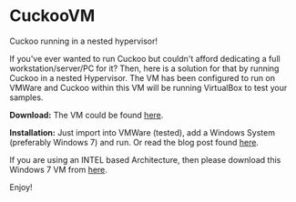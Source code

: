 # CuckooVM
Cuckoo running in a nested hypervisor!

If you've ever wanted to run Cuckoo but couldn't afford dedicating a full workstation/server/PC for it? Then, here is a solution for that by running Cuckoo in a nested Hypervisor. The VM has been configured to run on VMWare and Cuckoo within this VM will be running VirtualBox to test your samples.

**Download:**
The VM could be found [here](https://archive.org/details/CuckooVM).

**Installation:**
Just import into VMWare (tested), add a Windows System (preferably Windows 7) and run. Or read the blog post found [here](http://bit.ly/HowtoUseCuckooVM2).

If you are using an INTEL based Architecture, then please download this Windows 7 VM from [here](http://bit.ly/2w9Sih5).

Enjoy!
